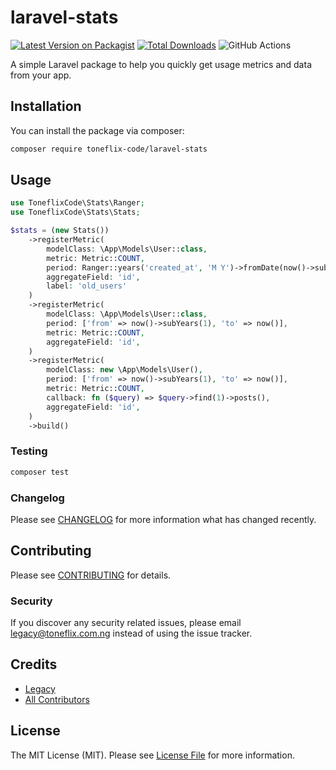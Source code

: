# laravel-stats

[![Latest Version on Packagist](https://img.shields.io/packagist/v/toneflix-code/laravel-stats.svg?style=flat-square)](https://packagist.org/packages/toneflix-code/laravel-stats)
[![Total Downloads](https://img.shields.io/packagist/dt/toneflix-code/laravel-stats.svg?style=flat-square)](https://packagist.org/packages/toneflix-code/laravel-stats)
![GitHub Actions](https://github.com/toneflix/laravel-stats/actions/workflows/main.yml/badge.svg)

A simple Laravel package to help you quickly get usage metrics and data from your app.

## Installation

You can install the package via composer:

```bash
composer require toneflix-code/laravel-stats
```

## Usage

```php
use ToneflixCode\Stats\Ranger;
use ToneflixCode\Stats\Stats;

$stats = (new Stats())
    ->registerMetric(
        modelClass: \App\Models\User::class,
        metric: Metric::COUNT,
        period: Ranger::years('created_at', 'M Y')->fromDate(now()->subYears(1))->toDate(now()->subYears(1)->addYear())->range('1 month'),
        aggregateField: 'id',
        label: 'old_users'
    )
    ->registerMetric(
        modelClass: \App\Models\User::class,
        period: ['from' => now()->subYears(1), 'to' => now()],
        metric: Metric::COUNT,
        aggregateField: 'id',
    )
    ->registerMetric(
        modelClass: new \App\Models\User(),
        period: ['from' => now()->subYears(1), 'to' => now()],
        metric: Metric::COUNT,
        callback: fn ($query) => $query->find(1)->posts(),
        aggregateField: 'id',
    )
    ->build()
```

### Testing

```bash
composer test
```

### Changelog

Please see [CHANGELOG](CHANGELOG.md) for more information what has changed recently.

## Contributing

Please see [CONTRIBUTING](CONTRIBUTING.md) for details.

### Security

If you discover any security related issues, please email legacy@toneflix.com.ng instead of using the issue tracker.

## Credits

- [Legacy](https://github.com/3m1n3nc3)
- [All Contributors](../../contributors)

## License

The MIT License (MIT). Please see [License File](LICENSE.md) for more information.

